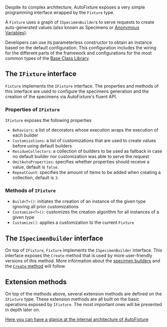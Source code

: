 Despite its complex architecture, AutoFixture exposes a very simple programming interface wrapped by the `Fixture` type.

A `Fixture` uses a graph of `ISpecimenBuilder`s to serve requests to create auto-generated values (also known as Specimens or [Anonymous Variables](http://blogs.msdn.com/b/ploeh/archive/2008/11/17/anonymous-variables.aspx)).

Developers can use its parameterless constructor to obtain an instance based on the default configuration. This configuration includes the wiring for the different parts of the framework and configurations for the most common types of the [Base Class Library](https://docs.microsoft.com/en-us/dotnet/standard/framework-libraries#base-class-libraries).

## The `IFixture` interface

`Fixture` implements the `IFixture` interface. The properties and methods of this interface are used to configure the specimens generation and the creation of the specimens via  AutoFixture's fluent API.

### Properties of `IFixture`
`IFixture` exposes the following properties
- `Behaviors`: a list of decorators whose execution wraps the execution of each builder
- `Customizations`: a list of customizations that are used to create values before using default builders
- `ResidueCollectors`: a collection of builders to be used as fallback in case no default builder nor customization was able to serve the request
- `OmitAutoProperties`: specifies whether properties should receive a value, default is `false`.
- `RepeatCount`: specifies the amount of items to be added when creating a collection, default is `3`.

### Methods of `IFixture`
- `Build<T>()`: initiates the creation of an instance of the given type ignoring all prior customizations
- `Customize<T>()`: customizes the creation algorithm for all instances of a given type 
- `Customize()`: applies a customization to the current `Fixture`

## The `ISpecimenBuilder` interface

On top of `IFixture`, `Fixture` implements the `ISpecimenBuilder` interface. This interface exposes the `Create` method that is used by more user-friendly versions of this method. More information about the [specimen builders](Specimen-builders) and the [`Create` method](Create-and-Build) will follow.

## Extension methods
On top of the methods above, several extension methods are defined on the `IFixture` type. These extension methods are all built on the basic operations exposed by `IFixture`. The most important ones will be presented in depth later on.

[Here you can have a glance at the internal architecture of AutoFixture](https://github.com/AutoFixture/AutoFixture/wiki/Internal-Architecture)